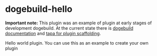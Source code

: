 dogebuild-hello
====

**Important note:**
This plugin was an example of plugin at early stages of development dogebuild.
At the current state there is [dogebuild documentation](https://dogebuild.readthedocs.io/en/latest/) and [tapa for plugin scaffolding](https://github.com/tapas-scaffold-tool/dogebuild-plugin-tapa).

Hello world plugin.
You can use this as an example to create your own plugin
